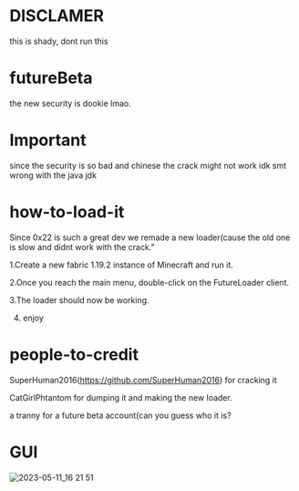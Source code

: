 # DISCLAMER
this is shady, dont run this

# futureBeta
the new security is dookie lmao.

# Important
since the security is so bad and chinese the crack might not work idk smt wrong with the java jdk

# how-to-load-it
Since 0x22 is such a great dev we remade a new loader(cause the old one is slow and didnt work with the crack."

1.Create a new fabric 1.19.2 instance of Minecraft and run it.

2.Once you reach the main menu, double-click on the FutureLoader client.

3.The loader should now be working.

4. enjoy

# people-to-credit
SuperHuman2016(https://github.com/SuperHuman2016) for cracking it

CatGirlPhtantom for dumping it and making the new loader.

a tranny for a future beta account(can you guess who it is?

# GUI

![2023-05-11_16 21 51](https://github.com/CatGirlPhantom/FutureBeta/assets/138330165/d8f89036-8ed4-4977-a2c8-753ec4880e80)
